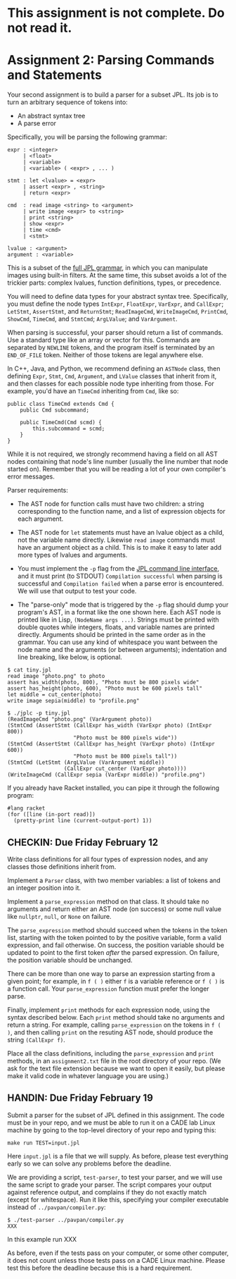 # This assignment is not complete. Do not read it.

# Assignment 2: Parsing Commands and Statements

Your second assignment is to build a parser for a subset JPL. Its job
is to turn an arbitrary sequence of tokens into:

- An abstract syntax tree
- A parse error

Specifically, you will be parsing the following grammar:

```
expr : <integer>
     | <float>
     | <variable>
     | <variable> ( <expr> , ... )
    
stmt : let <lvalue> = <expr>
     | assert <expr> , <string>
     | return <expr>

cmd  : read image <string> to <argument>
     | write image <expr> to <string>
     | print <string>
     | show <expr>
     | time <cmd>
     | <stmt>

lvalue : <argument>
argument : <variable>
```

This is a subset of the [full JPL grammar][full-grammar], in which you
can manipulate images using built-in filters. At the same time, this
subset avoids a lot of the trickier parts: complex lvalues, function
definitions, types, or precedence.

[full-grammar]: https://github.com/utah-cs4470-sp21/jpl/blob/main/spec.md#syntax

You will need to define data types for your abstract syntax tree.
Specifically, you must define the node types `IntExpr`, `FloatExpr`,
`VarExpr`, and `CallExpr`; `LetStmt`, `AssertStmt`, and `ReturnStmt`;
`ReadImageCmd`, `WriteImageCmd`, `PrintCmd`, `ShowCmd`, `TimeCmd`, and
`StmtCmd`; `ArgLValue`; and `VarArgument`.

When parsing is successful, your parser should return a list of
commands. Use a standard type like an array or vector for this.
Commands are separated by `NEWLINE` tokens, and the program itself is
terminated by an `END_OF_FILE` token. Neither of those tokens are
legal anywhere else.

In C++, Java, and Python, we recommend defining an `ASTNode` class,
then defining `Expr`, `Stmt`, `Cmd`, `Argument`, and `LValue` classes
that inherit from it, and then classes for each possible node type
inheriting from those. For example, you'd have an `TimeCmd` inheriting
from `Cmd`, like so:

``` {.java}
public class TimeCmd extends Cmd {
    public Cmd subcommand;
    
    public TimeCmd(Cmd scmd) {
        this.subcommand = scmd;
    }
}
```


While it is not required, we strongly recommend having a field on all
AST nodes containing that node's line number (usually the line number
that node started on). Remember that you will be reading a lot of your
own compiler's error messages.

Parser requirements:

- The AST node for function calls must have two children: a string
  corresponding to the function name, and a list of expression objects
  for each argument.

- The AST node for `let` statements must have an lvalue object as a
  child, not the variable name directly. Likewise `read image`
  commands must have an argument object as a child. This is to make it
  easy to later add more types of lvalues and arguments.

- You must implement the `-p` flag from the [JPL command line
  interface][jpl-cmdline], and it must print (to STDOUT) `Compilation
  successful` when parsing is successful and `Compilation failed` when
  a parse error is encountered. We will use that output to test your code.

- The "parse-only" mode that is triggered by the `-p` flag should dump
  your program's AST, in a format like the one shown here. Each AST
  node is printed like in Lisp, `(NodeName args ...)`. Strings must be
  printed with double quotes while integers, floats, and variable
  names are printed directly. Arguments should be printed in the same
  order as in the grammar. You can use any kind of whitespace you want
  between the node name and the arguments (or between arguments);
  indentation and line breaking, like below, is optional.
  
[jpl-cmdline]: https://github.com/utah-cs4470-sp21/jpl/blob/main/spec.md#jpl-compiler-command-line-interface

```
$ cat tiny.jpl
read image "photo.png" to photo
assert has_width(photo, 800), "Photo must be 800 pixels wide"
assert has_height(photo, 600), "Photo must be 600 pixels tall"
let middle = cut_center(photo)
write image sepia(middle) to "profile.png"

$ ./jplc -p tiny.jpl
(ReadImageCmd "photo.png" (VarArgument photo))
(StmtCmd (AssertStmt (CallExpr has_width (VarExpr photo) (IntExpr 800))
                     "Photo must be 800 pixels wide"))
(StmtCmd (AssertStmt (CallExpr has_height (VarExpr photo) (IntExpr 600))
                     "Photo must be 800 pixels tall"))
(StmtCmd (LetStmt (ArgLValue (VarArgument middle))
                  (CallExpr cut_center (VarExpr photo))))
(WriteImageCmd (CallExpr sepia (VarExpr middle)) "profile.png")
```

If you already have Racket installed, you can pipe it through the
following program:

``` {.racket}
#lang racket
(for ([line (in-port read)])
  (pretty-print line (current-output-port) 1))
```

## CHECKIN: Due Friday February 12

Write class definitions for all four types of expression nodes, and
any classes those definitions inherit from.

Implement a `Parser` class, with two member variables: a list of
tokens and an integer position into it.

Implement a `parse_expression` method on that class. It should take no
arguments and return either an AST node (on success) or some null
value like `nullptr`, `null`, or `None` on failure.

The `parse_expression` method should succeed when the tokens in the
token list, starting with the token pointed to by the positive
variable, form a valid expression, and fail otherwise. On success, the
position variable should be updated to point to the first token
_after_ the parsed expression. On failure, the position variable
should be unchanged.

There can be more than one way to parse an expression starting from a
given point; for example, in `f ( )` either `f` is a variable
reference or `f ( )` is a function call. Your `parse_expression`
function must prefer the longer parse.

Finally, implement `print` methods for each expression node, using the
syntax described below. Each `print` method should take no arguments
and return a string. For example, calling `parse_expression` on the
tokens in `f ( )`, and then calling `print` on the resuting AST node,
should produce the string `(CallExpr f)`.

Place all the class definitions, including the `parse_expression` and
`print` methods, in an `assignment2.txt` file in the root directory of
your repo. (We ask for the text file extension because we want to open
it easily, but please make it valid code in whatever language you are
using.)

## HANDIN: Due Friday February 19

Submit a parser for the subset of JPL defined in this assignment. The
code must be in your repo, and we must be able to run it on a CADE lab
Linux machine by going to the top-level directory of your repo and
typing this:

```
make run TEST=input.jpl
```

Here `input.jpl` is a file that we will supply. As before, please test
everything early so we can solve any problems before the deadline.

We are providing a script, `test-parser`, to test your parser, and we
will use the same script to grade your parser. The script compares
your output against reference output, and complains if they do not
exactly match (except for whitespace). Run it like this, specifying
your compiler executable instead of `../pavpan/compiler.py`:

```
$ ./test-parser ../pavpan/compiler.py
XXX
```

In this example run XXX

As before, even if the tests pass on your computer, or some other
computer, it does not count unless those tests pass on a CADE Linux
machine. Please test this before the deadline because this is a hard requirement.
